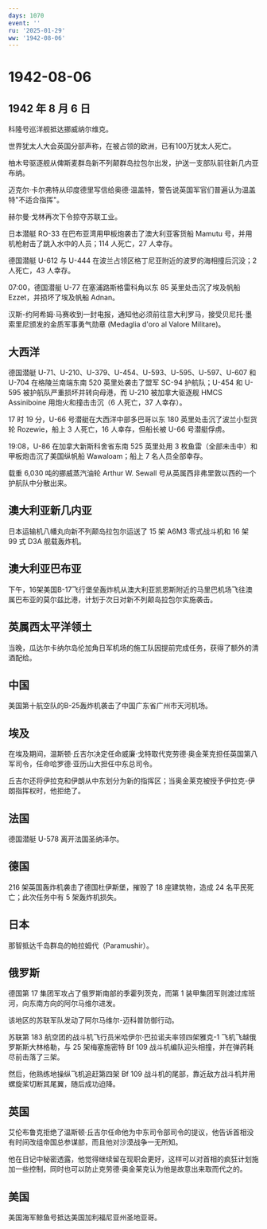 ```yaml
---
days: 1070
event: ''
ru: '2025-01-29'
ww: '1942-08-06'
---
```


# 1942-08-06

## 1942 年 8 月 6 日

科隆号巡洋舰抵达挪威纳尔维克。

世界犹太人大会英国分部声称，在被占领的欧洲，已有100万犹太人死亡。

柚木号驱逐舰从俾斯麦群岛新不列颠群岛拉包尔出发，护送一支部队前往新几内亚布纳。

迈克尔·卡尔弗特从印度德里写信给奥德·温盖特，警告说英国军官们普遍认为温盖特"不适合指挥"。

赫尔曼·戈林再次下令掠夺苏联工业。

日本潜艇 RO-33 在巴布亚湾用甲板炮袭击了澳大利亚客货船 Mamutu
号，并用机枪射击了跳入水中的人员；114 人死亡，27 人幸存。

德国潜艇 U-612 与 U-444 在波兰占领区格丁尼亚附近的波罗的海相撞后沉没；2
人死亡，43 人幸存。

07:00，德国潜艇 U-77 在塞浦路斯格雷科角以东 85 英里处击沉了埃及帆船
Ezzet，并损坏了埃及帆船 Adnan。

汉斯-约阿希姆·马赛收到一封电报，通知他必须前往意大利罗马，接受贝尼托·墨索里尼颁发的金质军事勇气勋章
(Medaglia d\'oro al Valore Militare)。

## 大西洋

德国潜艇 U-71、U-210、U-379、U-454、U-593、U-595、U-597、U-607 和 U-704
在格陵兰南端东南 520 英里处袭击了盟军 SC-94 护航队；U-454 和 U-595
被护航队严重损坏并转向母港，而 U-210 被加拿大驱逐舰 HMCS Assiniboine
用炮火和撞击击沉（6 人死亡，37 人幸存）。

17 时 19 分，U-66 号潜艇在大西洋中部多巴哥以东 180
英里处击沉了波兰小型货轮 Rozewie，船上 3 人死亡，16 人幸存，但船长被
U-66 号潜艇俘虏。

19:08，U-86 在加拿大新斯科舍省东南 525 英里处用 3
枚鱼雷（全部未击中）和甲板炮击沉了美国纵帆船 Wawaloam；船上 7
名人员全部幸存。

载重 6,030 吨的挪威蒸汽油轮 Arthur W. Sewall
号从英属西非弗里敦以西的一个护航队中分散出来。

## 澳大利亚新几内亚

日本运输机八幡丸向新不列颠岛拉包尔运送了 15 架 A6M3 零式战斗机和 16 架
99 式 D3A 舰载轰炸机。

## 澳大利亚巴布亚

下午，16架美国B-17飞行堡垒轰炸机从澳大利亚凯恩斯附近的马里巴机场飞往澳属巴布亚的莫尔兹比港，计划于次日对新不列颠岛拉包尔实施袭击。

## 英属西太平洋领土

当晚，瓜达尔卡纳尔岛伦加角日军机场的施工队因提前完成任务，获得了额外的清酒配给。

## 中国

美国第十航空队的B-25轰炸机袭击了中国广东省广州市天河机场。

## 埃及

在埃及期间，温斯顿·丘吉尔决定任命威廉·戈特取代克劳德·奥金莱克担任英国第八军司令，任命哈罗德·亚历山大担任中东总司令。

丘吉尔还将伊拉克和伊朗从中东划分为新的指挥区；当奥金莱克被授予伊拉克-伊朗指挥权时，他拒绝了。

## 法国

德国潜艇 U-578 离开法国圣纳泽尔。

## 德国

216 架英国轰炸机袭击了德国杜伊斯堡，摧毁了 18 座建筑物，造成 24
名平民死亡；此次任务中有 5 架轰炸机损失。

## 日本

那智抵达千岛群岛的帕拉姆代（Paramushir）。

## 俄罗斯

德国第 17 集团军攻占了俄罗斯南部的季霍列茨克，而第 1
装甲集团军则渡过库班河，向东南方向的阿尔马维尔进发。

该地区的苏联军队发动了阿尔马维尔-迈科普防御行动。

苏联第 183 航空团的战斗机飞行员米哈伊尔·巴拉诺夫率领四架雅克-1
飞机飞越俄罗斯斯大林格勒，与 25 架梅塞施密特 Bf 109
战斗机编队迎头相撞，并在弹药耗尽前击落了三架。

然后，他熟练地操纵飞机追赶第四架 Bf 109
战斗机的尾部，靠近敌方战斗机并用螺旋桨切断其尾翼，随后成功迫降。

## 英国

艾伦布鲁克拒绝了温斯顿·丘吉尔任命他为中东司令部司令的提议，他告诉首相没有时间改组帝国总参谋部，而且他对沙漠战争一无所知。

他在日记中秘密透露，他觉得继续留在现职会更好，这样可以对首相的疯狂计划施加一些控制，同时也可以防止克劳德·奥金莱克认为他是故意出来取而代之的。

## 美国

美国海军鲸鱼号抵达美国加利福尼亚州圣地亚哥。